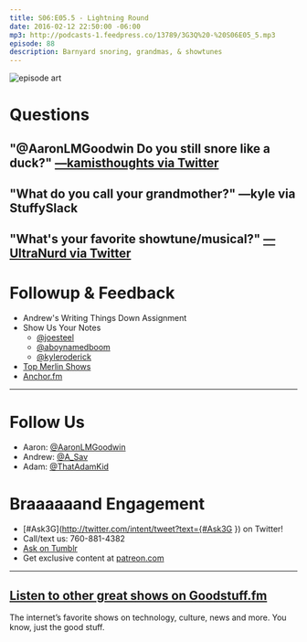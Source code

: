 ```yaml
---
title: S06:E05.5 - Lightning Round
date: 2016-02-12 22:50:00 -06:00
mp3: http://podcasts-1.feedpress.co/13789/3G3Q%20-%20S06E05_5.mp3
episode: 88
description: Barnyard snoring, grandmas, & showtunes
---
```


![episode art][1]

# Questions

## "@AaronLMGoodwin Do you still snore like a duck?" [—kamisthoughts via Twitter][2]

## "What do you call your grandmother?" —kyle via StuffySlack

## "What's your favorite showtune/musical?" [—UltraNurd via Twitter][3]

# Followup & Feedback

* Andrew's Writing Things Down Assignment
* Show Us Your Notes 
    * [@joesteel][4]
    * [@aboynamedboom][5]
    * [@kyleroderick][6]
* [Top Merlin Shows][7]
* [Anchor.fm][8]

***

# Follow Us
* Aaron: [@AaronLMGoodwin](http://twitter.com/aaronlmgoodwin)
* Andrew: [@A_Sav](http://twitter.com/a_sav)
* Adam: [@ThatAdamKid](http://twitter.com/thatadamkid)

# Braaaaaand Engagement
* [#Ask3G](http://twitter.com/intent/tweet?text={#Ask3G }) on Twitter!
* Call/text us: 760-881-4382
* [Ask on Tumblr](http://3g3q.co/ask)
* Get exclusive content at [patreon.com](http://www.patreon.com/3g3q)

***

## [Listen to other great shows on Goodstuff.fm](http://goodstuff.fm/)
The internet’s favorite shows on technology, culture, news and more. You know, just the good stuff.

[1]: http://l.gdwn.co/12VtS.jpg
[2]: https://twitter.com/608372027/status/687351520463986688
[3]: https://twitter.com/12884962/status/693275497430650881
[4]: https://twitter.com/joesteel/status/697255748808478720
[5]: https://twitter.com/aboynamedboom/status/697121169162375169
[6]: https://twitter.com/kyleroderick/status/697077238919901184
[7]: http://blog.aaronlmgoodwin.com/post/139133254262/top-merlin
[8]: http://www.anchor.fm
[9]: http://twitter.com/aaronlmgoodwin
[10]: http://twitter.com/a_sav
[11]: http://twitter.com/thatadamkid
[12]: http://3g3q.co/ask
[13]: http://www.patreon.com/3g3q
[14]: http://goodstuff.fm/3g3q/ 